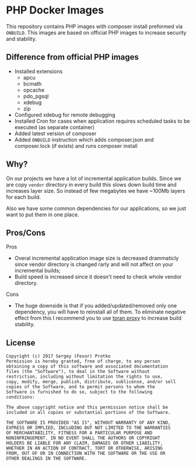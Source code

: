 PHP Docker Images
============================

This repository contains PHP images with composer install preformed via `ONBUILD`. This images are based on official PHP
 images to increase security and stability.

## Difference from official PHP images

 - Installed extensions
    - apcu
    - bcmath
    - opcache
    - pdo_pgsql
    - xdebug
    - zip
 - Configured xdebug for remote debugging
 - Installed Cron for cases when application requires scheduled tasks to be executed (as separate container)
 - Added latest version of composer
 - Added `ONBUILD` instruction which adds composer.json and composer.lock (if exists) and runs composer install

## Why?

On our projects we have a lot of incremental application builds. Since we are copy `vendor` directory in every build
this slows down build time and increases layer size. So instead of few megabytes we have ~100Mb layers for each build.

Also we have some common dependencies for our applications, so we just want to put them in one place.

## Pros/Cons

Pros

  - Overal incremental application image size is decreased drammaticly since vendor directory is changed 
    rarly and will not affect on your incremental builds;
  - Build speed is increased since it doesn't need to check whole vendor directory.

Cons

 - The huge downside is that if you added/updated/removed only one dependency, you will have to reinstall all of them. To
 eliminate negative effect from this I recommend you to use [toran proxy](https://toranproxy.com/) to increase 
 build stability.
 
## License

```
Copyright (c) 2017 Sergey (Fesor) Protko
Permission is hereby granted, free of charge, to any person
obtaining a copy of this software and associated documentation
files (the "Software"), to deal in the Software without
restriction, including without limitation the rights to use,
copy, modify, merge, publish, distribute, sublicense, and/or sell
copies of the Software, and to permit persons to whom the
Software is furnished to do so, subject to the following
conditions:

The above copyright notice and this permission notice shall be
included in all copies or substantial portions of the Software.

THE SOFTWARE IS PROVIDED "AS IS", WITHOUT WARRANTY OF ANY KIND,
EXPRESS OR IMPLIED, INCLUDING BUT NOT LIMITED TO THE WARRANTIES
OF MERCHANTABILITY, FITNESS FOR A PARTICULAR PURPOSE AND
NONINFRINGEMENT. IN NO EVENT SHALL THE AUTHORS OR COPYRIGHT
HOLDERS BE LIABLE FOR ANY CLAIM, DAMAGES OR OTHER LIABILITY,
WHETHER IN AN ACTION OF CONTRACT, TORT OR OTHERWISE, ARISING
FROM, OUT OF OR IN CONNECTION WITH THE SOFTWARE OR THE USE OR
OTHER DEALINGS IN THE SOFTWARE.
```